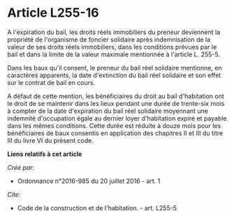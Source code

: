 # Article L255-16

A l'expiration du bail, les droits réels immobiliers du preneur deviennent la propriété de l'organisme de foncier solidaire
après indemnisation de la valeur de ses droits réels immobiliers, dans les conditions prévues par le bail et dans la limite
de la valeur maximale mentionnée à l'article L. 255-5. 

Dans les baux qu'il consent, le preneur du bail réel solidaire mentionne, en caractères apparents, la date d'extinction du
bail réel solidaire et son effet sur le contrat de bail en cours. 

A défaut de cette mention, les bénéficiaires du droit au bail d'habitation ont le droit de se maintenir dans les lieux
pendant une durée de trente-six mois à compter de la date d'expiration du bail réel solidaire moyennant une indemnité
d'occupation égale au dernier loyer d'habitation expiré et payable dans les mêmes conditions. Cette durée est réduite à douze
mois pour les bénéficiaires de baux consentis en application des chapitres II et III du titre III du livre VI du présent
code.

**Liens relatifs à cet article**

_Créé par_:

  - Ordonnance n°2016-985 du 20 juillet 2016 - art. 1

_Cite_:

  - Code de la construction et de l'habitation. - art. L255-5
